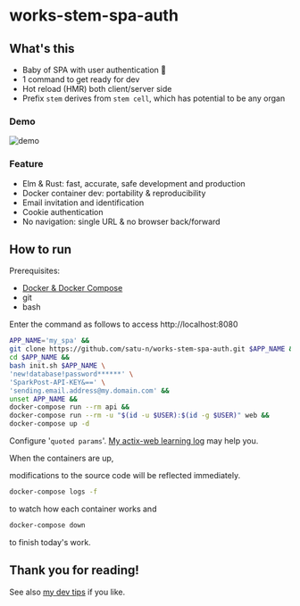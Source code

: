 # works-stem-spa-auth

[demo]: _images/demo.gif
[docker]: https://docs.docker.com/get-docker/
[how to email]: https://github.com/satu-n/study-actix-web-simple-auth-server#using-sparkpost-to-send-registration-email
[tips]: https://github.com/satu-n/tips

## What's this

* Baby of SPA with user authentication &#x1F476;
* 1 command to get ready for dev
* Hot reload (HMR) both client/server side
* Prefix `stem` derives from `stem cell`, which has potential to be any organ

### Demo

![demo][demo]

### Feature

* Elm & Rust: fast, accurate, safe development and production
* Docker container dev: portability & reproducibility
* Email invitation and identification
* Cookie authentication
* No navigation: single URL & no browser back/forward

## How to run

Prerequisites:

* [Docker & Docker Compose][docker]
* git
* bash

Enter the command as follows to access http://localhost:8080

```bash
APP_NAME='my_spa' &&
git clone https://github.com/satu-n/works-stem-spa-auth.git $APP_NAME &&
cd $APP_NAME &&
bash init.sh $APP_NAME \
'new!database!password******' \
'SparkPost-API-KEY&==' \
'sending.email.address@my.domain.com' &&
unset APP_NAME &&
docker-compose run --rm api &&
docker-compose run --rm -u "$(id -u $USER):$(id -g $USER)" web &&
docker-compose up -d
```

Configure '`quoted params`'.
[My actix-web learning log][how to email] may help you.

When the containers are up,

modifications to the source code will be reflected immediately.

```bash
docker-compose logs -f
```

to watch how each container works and

```bash
docker-compose down
```

to finish today's work.

## Thank you for reading!

See also [my dev tips][tips] if you like.
